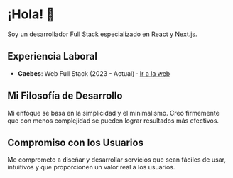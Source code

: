 # ¡Hola! 👋

Soy un desarrollador Full Stack especializado en React y Next.js.

## Experiencia Laboral

- **Caebes**: Web Full Stack (2023 - Actual) · [Ir a la web](https://www.caebes.com/)

## Mi Filosofía de Desarrollo

Mi enfoque se basa en la simplicidad y el minimalismo. Creo firmemente que con menos complejidad se pueden lograr resultados más efectivos. 

## Compromiso con los Usuarios

Me comprometo a diseñar y desarrollar servicios que sean fáciles de usar, intuitivos y que proporcionen un valor real a los usuarios.
